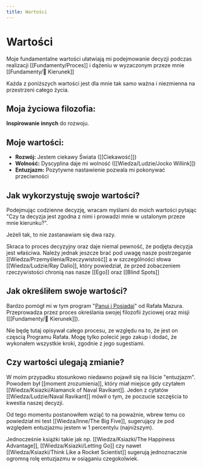 ```yaml
---
title: Wartości
---
```


# Wartości
Moje fundamentalne wartości ułatwiają mi podejmowanie decyzji podczas realizacji [[Fundamenty/Proces]] i dążeniu w wyzaczonym przeze mnie [[Fundamenty/🧭 Kierunek]]

Każda z poniższych wartości jest dla mnie tak samo ważna i niezmienna na przestrzeni całego życia. 

## Moja życiowa filozofia:
**Inspirowanie innych** do rozwoju.

## Moje wartości:
- **Rozwój:** Jestem ciekawy Świata ([[Ciekawość]])
- **Wolność:** Dyscyplina daje mi wolność ([[Wiedza/Ludzie/Jocko Willink]])
- **Entuzjazm:** Pozytywne nastawienie pozwala mi pokonywać przeciwności

## Jak wykorzystuję swoje wartości?
Podejmując codzienne decyzję, wracam myślami do moich wartości pytając "Czy ta decyzja jest zgodna z nimi i prowadzi mnie w ustalonym przeze mnie kierunku?". 

Jeżeli tak, to nie zastanawiam się dwa razy.

Skraca to proces decyzyjny oraz daje niemal pewność, że podjęta decyzja jest właściwa. Należy jednak jeszcze brać pod uwagę nasze postrzeganie [[Wiedza/Przemyślenia/Rzeczywistość]] a w szczególności słowa [[Wiedza/Ludzie/Ray Dalio]], który powiedział, że przed zobaczeniem rzeczywistości chronią nas nasze [[Ego]] oraz [[Blind Spots]]

## Jak określiłem swoje wartości? 
Bardzo pomógł mi w tym program "[Panuj i Posiadaj](https://zenjaskiniowca.pl/programy/panuj-i-posiadaj/)" od Rafała Mazura. Przeprowadza przez proces określania swojej filozofii życiowej oraz misji ([[Fundamenty/🧭 Kierunek]]).

Nie będę tutaj opisywał całego procesu, ze względu na to, że jest on częscią Programu Rafała. Mogę tylko polecić jego zakup i dodać, że wykonałem wszystkie kroki, zgodnie z jego sugestiami.

## Czy wartości ulegają zmianie? 
W moim przypadku stosunkowo niedawno pojawił się na liście "entuzjazm". Powodem był [[moment zrozumienia]], który miał miejsce gdy czytałem [[Wiedza/Ksiazki/Alamanck of Naval Ravikant]]. Jeden z cytatów [[Wiedza/Ludzie/Naval Ravikant]] mówił o tym, że poczucie szczęścia to kwestia naszej decyzji. 

Od tego momentu postanowiłem wziąć to na poważnie, wbrew temu co powiedział mi test [[Wiedza/Inne/The Big Five]], sugerujący że pod względem entuzjazmu jestem w 1 percentylu (najniższym). 

Jednocześnie książki takie jak np. [[Wiedza/Ksiazki/The Happiness Advantage]], [[Wiedza/Ksiazki/Letting Go]] czy nawet [[Wiedza/Ksiazki/Think Like a Rocket Scientist]] sugerują jednoznacznie ogromną rolę entuzjazmu w osiąganiu czegokolwiek. 

